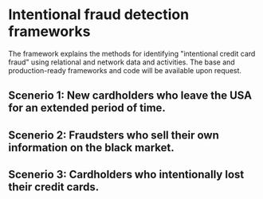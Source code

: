 # Intentional fraud detection frameworks
The framework explains the methods for identifying "intentional credit card fraud" using relational and network data and activities. The base and production-ready frameworks and code will be available upon request.

## Scenerio 1: New cardholders who leave the USA for an extended period of time.
## Scenerio 2: Fraudsters who sell their own information on the black market.
## Scenerio 3: Cardholders who intentionally lost their credit cards.
